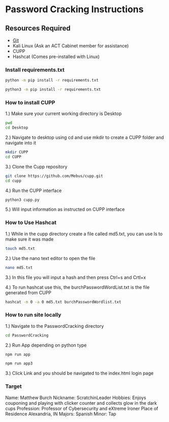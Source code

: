 # Password Cracking Instructions

## Resources Required
* [Git](https://git-scm.com/downloads)
* Kali Linux (Ask an ACT Cabinet member for assistance)
* CUPP
* Hashcat (Comes pre-installed with Linux)

### Install requirements.txt
```sh
python -m pip install -r requirements.txt
```
```sh
python3 -m pip install -r requirements.txt
```

### How to install CUPP

1.) Make sure your current working directory is Desktop
```sh
pwd
cd Desktop
```
2.) Navigate to desktop using cd and use mkdir to create a CUPP folder and navigate into it
```sh
mkdir CUPP
cd CUPP
```
3.) Clone the Cupp repository
```sh
git clone https://github.com/Mebus/cupp.git
cd cupp
```
4.) Run the CUPP interface
```sh
python3 cupp.py
```
5.) Will input information as instructed on CUPP interface

### How to Use Hashcat
1.) While in the cupp directory create a file called md5.txt, you can use ls to make sure it was made
```sh
touch md5.txt
```
2.) Use the nano text editor to open the file
```sh
nano md5.txt
```
3.) In this file you will input a hash and then press Ctrl+s and Crtl+x

4.) To run hashcat use this, the burchPasswordWordList.txt is the file generated from CUPP
```sh
hashcat -m 0 -a 0 md5.txt burchPasswordWordlist.txt
```

### How to run site locally
1.) Navigate to the PasswordCracking directory
```sh
cd PasswordCracking
```
2.) Run App depending on python type
```sh
npm run app
```
```sh
npm run app3
```
3.) Click Link and you should be navigated to the index.html login page

### Target
Name: Matthew Burch
Nickname: ScratchinLeader
Hobbies: Enjoys couponing and playing with clicker counter and collects glow in the dark cups
Profession: Professor of Cybersecurity and eXtreme Ironer
Place of Residence Alexandria, IN
Majors: Spanish
Minor: Tap

